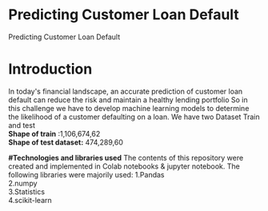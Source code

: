 # Predicting Customer Loan Default
Predicting Customer Loan Default
# Introduction
In today's financial landscape, an accurate prediction of customer loan default can reduce the risk and maintain a healthy lending portfolio
So in this challenge we have to develop machine learning models to determine the likelihood of a customer defaulting on a loan.
We have two Dataset Train and test<br>
**Shape  of train** :1,106,674,62<br> 
**Shape of test dataset:** 474,289,60

**#Technologies and libraries used**
The contents of this repository were created and implemented in Colab notebooks & jupyter notebook. The following libraries were majorily used:
1.Pandas<br>
2.numpy<br>
3.Statistics<br>
4.scikit-learn<br>

